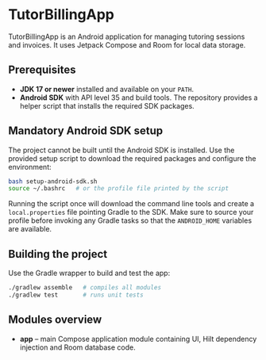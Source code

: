 # TutorBillingApp

TutorBillingApp is an Android application for managing tutoring sessions and invoices. It uses Jetpack Compose and Room for local data storage.

## Prerequisites

- **JDK 17 or newer** installed and available on your `PATH`.
- **Android SDK** with API level 35 and build tools. The repository provides a helper script that installs the required SDK packages.

## Mandatory Android SDK setup

The project cannot be built until the Android SDK is installed. Use the provided
setup script to download the required packages and configure the environment:

```bash
bash setup-android-sdk.sh
source ~/.bashrc   # or the profile file printed by the script
```

Running the script once will download the command line tools and create a
`local.properties` file pointing Gradle to the SDK. Make sure to source your
profile before invoking any Gradle tasks so that the `ANDROID_HOME` variables are
available.

## Building the project

Use the Gradle wrapper to build and test the app:

```bash
./gradlew assemble   # compiles all modules
./gradlew test       # runs unit tests
```

## Modules overview

- **app** – main Compose application module containing UI, Hilt dependency injection and Room database code.

